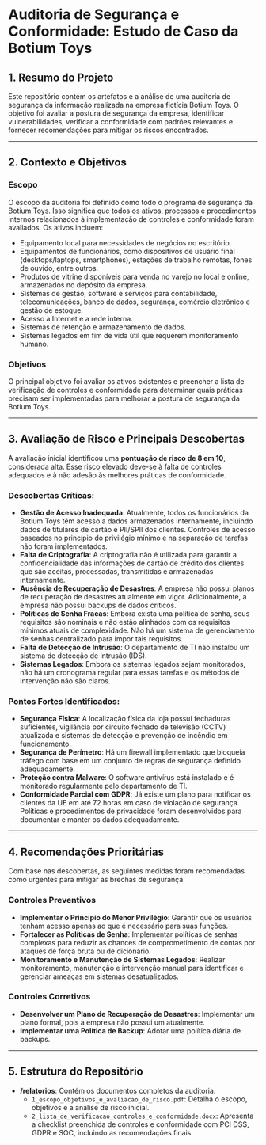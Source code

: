 # Auditoria de Segurança e Conformidade: Estudo de Caso da Botium Toys

## 1. Resumo do Projeto

Este repositório contém os artefatos e a análise de uma auditoria de segurança da informação realizada na empresa fictícia Botium Toys. O objetivo foi avaliar a postura de segurança da empresa, identificar vulnerabilidades, verificar a conformidade com padrões relevantes e fornecer recomendações para mitigar os riscos encontrados.

---

## 2. Contexto e Objetivos

### Escopo
O escopo da auditoria foi definido como todo o programa de segurança da Botium Toys. Isso significa que todos os ativos, processos e procedimentos internos relacionados à implementação de controles e conformidade foram avaliados. Os ativos incluem:
* Equipamento local para necessidades de negócios no escritório.
* Equipamentos de funcionários, como dispositivos de usuário final (desktops/laptops, smartphones), estações de trabalho remotas, fones de ouvido, entre outros.
* Produtos de vitrine disponíveis para venda no varejo no local e online, armazenados no depósito da empresa.
* Sistemas de gestão, software e serviços para contabilidade, telecomunicações, banco de dados, segurança, comércio eletrônico e gestão de estoque.
* Acesso à Internet e a rede interna.
* Sistemas de retenção e armazenamento de dados.
* Sistemas legados em fim de vida útil que requerem monitoramento humano.

### Objetivos
O principal objetivo foi avaliar os ativos existentes e preencher a lista de verificação de controles e conformidade para determinar quais práticas precisam ser implementadas para melhorar a postura de segurança da Botium Toys.

---

## 3. Avaliação de Risco e Principais Descobertas

A avaliação inicial identificou uma **pontuação de risco de 8 em 10**, considerada alta. Esse risco elevado deve-se à falta de controles adequados e à não adesão às melhores práticas de conformidade.

### Descobertas Críticas:
* **Gestão de Acesso Inadequada**: Atualmente, todos os funcionários da Botium Toys têm acesso a dados armazenados internamente, incluindo dados de titulares de cartão e PII/SPII dos clientes. Controles de acesso baseados no princípio do privilégio mínimo e na separação de tarefas não foram implementados.
* **Falta de Criptografia**: A criptografia não é utilizada para garantir a confidencialidade das informações de cartão de crédito dos clientes que são aceitas, processadas, transmitidas e armazenadas internamente.
* **Ausência de Recuperação de Desastres**: A empresa não possui planos de recuperação de desastres atualmente em vigor. Adicionalmente, a empresa não possui backups de dados críticos.
* **Políticas de Senha Fracas**: Embora exista uma política de senha, seus requisitos são nominais e não estão alinhados com os requisitos mínimos atuais de complexidade. Não há um sistema de gerenciamento de senhas centralizado para impor tais requisitos.
* **Falta de Detecção de Intrusão**: O departamento de TI não instalou um sistema de detecção de intrusão (IDS).
* **Sistemas Legados**: Embora os sistemas legados sejam monitorados, não há um cronograma regular para essas tarefas e os métodos de intervenção não são claros.

### Pontos Fortes Identificados:
* **Segurança Física**: A localização física da loja possui fechaduras suficientes, vigilância por circuito fechado de televisão (CCTV) atualizada e sistemas de detecção e prevenção de incêndio em funcionamento.
* **Segurança de Perímetro**: Há um firewall implementado que bloqueia tráfego com base em um conjunto de regras de segurança definido adequadamente.
* **Proteção contra Malware**: O software antivírus está instalado e é monitorado regularmente pelo departamento de TI.
* **Conformidade Parcial com GDPR**: Já existe um plano para notificar os clientes da UE em até 72 horas em caso de violação de segurança. Políticas e procedimentos de privacidade foram desenvolvidos para documentar e manter os dados adequadamente.

---

## 4. Recomendações Prioritárias

Com base nas descobertas, as seguintes medidas foram recomendadas como urgentes para mitigar as brechas de segurança.

### Controles Preventivos
* **Implementar o Princípio do Menor Privilégio**: Garantir que os usuários tenham acesso apenas ao que é necessário para suas funções.
* **Fortalecer as Políticas de Senha**: Implementar políticas de senhas complexas para reduzir as chances de comprometimento de contas por ataques de força bruta ou de dicionário.
* **Monitoramento e Manutenção de Sistemas Legados**: Realizar monitoramento, manutenção e intervenção manual para identificar e gerenciar ameaças em sistemas desatualizados.

### Controles Corretivos
* **Desenvolver um Plano de Recuperação de Desastres**: Implementar um plano formal, pois a empresa não possui um atualmente.
* **Implementar uma Política de Backup**: Adotar uma política diária de backups.

---

## 5. Estrutura do Repositório

* **/relatorios**: Contém os documentos completos da auditoria.
    * `1_escopo_objetivos_e_avaliacao_de_risco.pdf`: Detalha o escopo, objetivos e a análise de risco inicial.
    * `2_lista_de_verificacao_controles_e_conformidade.docx`: Apresenta a checklist preenchida de controles e conformidade com PCI DSS, GDPR e SOC, incluindo as recomendações finais.
